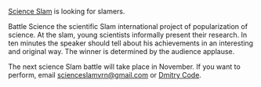 [Science Slam](https://vk.com/science_slam_vrn) is looking for slamers.

Battle Science the scientific Slam international project of popularization of science. At the slam, young scientists informally present their research. In ten minutes the speaker should tell about his achievements in an interesting and original way. The winner is determined by the audience applause.

The next science Slam battle will take place in November. If you want to perform, email [scienceslamvrn@gmail.com](mailto:scienceslamvrn@gmail.com) or [Dmitry Code](https://vk.com/dkoyuda).